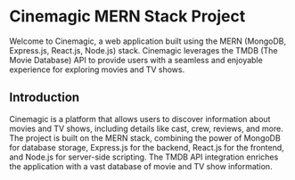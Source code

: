 # Cinemagic MERN Stack Project
Welcome to Cinemagic, a web application built using the MERN (MongoDB, Express.js, React.js, Node.js) stack. Cinemagic leverages the TMDB (The Movie Database) API to provide users with a seamless and enjoyable experience for exploring movies and TV shows.
## Introduction
Cinemagic is a platform that allows users to discover information about movies and TV shows, including details like cast, crew, reviews, and more. The project is built on the MERN stack, combining the power of MongoDB for database storage, Express.js for the backend, React.js for the frontend, and Node.js for server-side scripting. The TMDB API integration enriches the application with a vast database of movie and TV show information.
